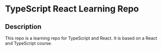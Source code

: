 # TypeScript React Learning Repo

## Description

This repo is a learning repo for TypeScript and React. It is based on a React and TypeScript course.